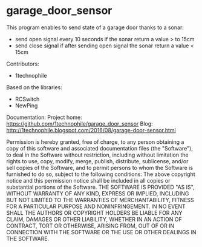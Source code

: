 # garage_door_sensor

This program enables to send state of a garage door thanks to a sonar:
 - send open signal every 10 seconds if the sonar return a value > to 15cm
 - send close signal if after sending open signal the sonar return a value < 15cm
 
Contributors:
- 1technophile

Based on the libraries:
  - RCSwitch
  - NewPing
  
Documentation:
  Project home: https://github.com/1technophile/garage_door_sensor
  Blog: http://1technophile.blogspot.com/2016/08/garage-door-sensor.html

Permission is hereby granted, free of charge, to any person obtaining a copy of this software 
and associated documentation files (the "Software"), to deal in the Software without restriction, 
including without limitation the rights to use, copy, modify, merge, publish, distribute, sublicense, 
and/or sell copies of the Software, and to permit persons to whom the Software is furnished to do so, 
subject to the following conditions:
The above copyright notice and this permission notice shall be included in all copies or substantial portions of the Software.
THE SOFTWARE IS PROVIDED "AS IS", WITHOUT WARRANTY OF ANY KIND, EXPRESS OR IMPLIED, INCLUDING BUT NOT LIMITED 
TO THE WARRANTIES OF MERCHANTABILITY, FITNESS FOR A PARTICULAR PURPOSE AND NONINFRINGEMENT. IN NO EVENT SHALL 
THE AUTHORS OR COPYRIGHT HOLDERS BE LIABLE FOR ANY CLAIM, DAMAGES OR OTHER LIABILITY, WHETHER IN AN ACTION OF 
CONTRACT, TORT OR OTHERWISE, ARISING FROM, OUT OF OR IN CONNECTION WITH THE SOFTWARE OR THE USE OR OTHER DEALINGS IN THE SOFTWARE.

